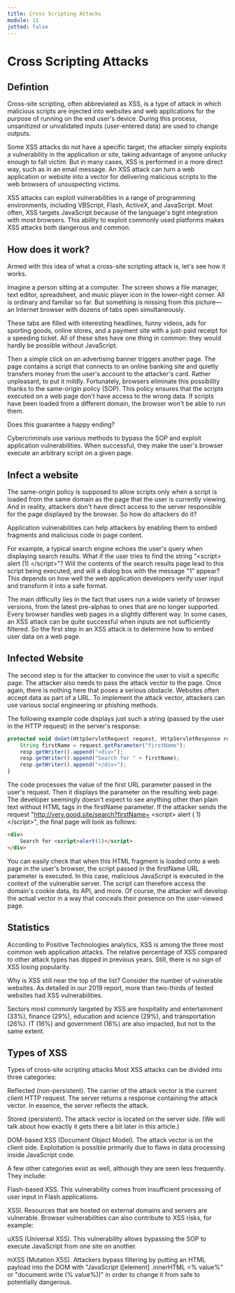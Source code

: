 ```yaml
---
title: Cross Scripting Attacks
module: 11
jotted: false
---
```


# Cross Scripting Attacks

## Defintion

Cross-site scripting, often abbreviated as XSS, is a type of attack in which malicious scripts are injected into websites and web applications for the purpose of running on the end user's device. During this process, unsanitized or unvalidated inputs (user-entered data) are used to change outputs.

Some XSS attacks do not have a specific target; the attacker simply exploits a vulnerability in the application or site, taking advantage of anyone unlucky enough to fall victim. But in many cases, XSS is performed in a more direct way, such as in an email message. An XSS attack can turn a web application or website into a vector for delivering malicious scripts to the web browsers of unsuspecting victims.

XSS attacks can exploit vulnerabilities in a range of programming environments, including VBScript, Flash, ActiveX, and JavaScript. Most often, XSS targets JavaScript because of the language's tight integration with most browsers. This ability to exploit commonly used platforms makes XSS attacks both dangerous and common.

## How does it work?

Armed with this idea of what a cross-site scripting attack is, let's see how it works.

Imagine a person sitting at a computer. The screen shows a file manager, text editor, spreadsheet, and music player icon in the lower-right corner. All is ordinary and familiar so far. But something is missing from this picture—an Internet browser with dozens of tabs open simultaneously.

These tabs are filled with interesting headlines, funny videos, ads for sporting goods, online stores, and a payment site with a just-paid receipt for a speeding ticket. All of these sites have one thing in common: they would hardly be possible without JavaScript.

Then a simple click on an advertising banner triggers another page. The page contains a script that connects to an online banking site and quietly transfers money from the user's account to the attacker's card. Rather unpleasant, to put it mildly. Fortunately, browsers eliminate this possibility thanks to the same-origin policy (SOP). This policy ensures that the scripts executed on a web page don't have access to the wrong data. If scripts have been loaded from a different domain, the browser won't be able to run them.

Does this guarantee a happy ending?

Cybercriminals use various methods to bypass the SOP and exploit application vulnerabilities. When successful, they make the user's browser execute an arbitrary script on a given page.

## Infect a website

The same-origin policy is supposed to allow scripts only when a script is loaded from the same domain as the page that the user is currently viewing. And in reality, attackers don't have direct access to the server responsible for the page displayed by the browser. So how do attackers do it?

Application vulnerabilities can help attackers by enabling them to embed fragments and malicious code in page content.

For example, a typical search engine echoes the user's query when displaying search results. What if the user tries to find the string "&lt;script&gt; alert (1) &lt;/script&gt;"? Will the contents of the search results page lead to this script being executed, and will a dialog box with the message "1" appear? This depends on how well the web application developers verify user input and transform it into a safe format.

The main difficulty lies in the fact that users run a wide variety of browser versions, from the latest pre-alphas to ones that are no longer supported. Every browser handles web pages in a slightly different way. In some cases, an XSS attack can be quite successful when inputs are not sufficiently filtered. So the first step in an XSS attack is to determine how to embed user data on a web page.

## Infected Website

The second step is for the attacker to convince the user to visit a specific page. The attacker also needs to pass the attack vector to the page. Once again, there is nothing here that poses a serious obstacle. Websites often accept data as part of a URL. To implement the attack vector, attackers can use various social engineering or phishing methods.

The following example code displays just such a string (passed by the user in the HTTP request) in the server's response:

    
```js
protected void doGet(HttpServletRequest request, HttpServletResponse resp) {
    String firstName = request.getParameter("firstName");
    resp.getWriter().append("<div>");
    resp.getWriter().append("Search for " + firstName);
    resp.getWriter().append("</div>");
}
```
    

The code processes the value of the first URL parameter passed in the user's request. Then it displays the parameter on the resulting web page. The developer seemingly doesn't expect to see anything other than plain text without HTML tags in the firstName parameter. If the attacker sends the request "http://very.good.site/search?firstName= &lt;script&gt; alert ( 1) &lt;/script&gt;", the final page will look as follows:

    
```html
<div>
    Search for <script>alert(1)</script>
</div>
```
    

You can easily check that when this HTML fragment is loaded onto a web page in the user's browser, the script passed in the firstName URL parameter is executed. In this case, malicious JavaScript is executed in the context of the vulnerable server. The script can therefore access the domain's cookie data, its API, and more. Of course, the attacker will develop the actual vector in a way that conceals their presence on the user-viewed page.

## Statistics

According to Positive Technologies analytics, XSS is among the three most common web application attacks. The relative percentage of XSS compared to other attack types has dipped in previous years. Still, there is no sign of XSS losing popularity.


Why is XSS still near the top of the list? Consider the number of vulnerable websites. As detailed in our 2019 report, more than two-thirds of tested websites had XSS vulnerabilities.


Sectors most commonly targeted by XSS are hospitality and entertainment (33%), finance (29%), education and science (29%), and transportation (26%). IT (16%) and government (16%) are also impacted, but not to the same extent.

## Types of XSS

Types of cross-site scripting attacks
Most XSS attacks can be divided into three categories:

Reflected (non-persistent). The carrier of the attack vector is the current client HTTP request. The server returns a response containing the attack vector. In essence, the server reflects the attack.

Stored (persistent). The attack vector is located on the server side. (We will talk about how exactly it gets there a bit later in this article.)

DOM-based XSS (Document Object Model). The attack vector is on the client side. Exploitation is possible primarily due to flaws in data processing inside JavaScript code.

A few other categories exist as well, although they are seen less frequently. They include:

Flash-based XSS. This vulnerability comes from insufficient processing of user input in Flash applications.

XSSI. Resources that are hosted on external domains and servers are vulnerable.
Browser vulnerabilities can also contribute to XSS risks, for example:

uXSS (Universal XSS). This vulnerability allows bypassing the SOP to execute JavaScript from one site on another.

mXSS (Mutation XSS). Attackers bypass filtering by putting an HTML payload into the DOM with "JavaScript ([element] .innerHTML =% value%" or "document.write (% value%))" in order to change it from safe to potentially dangerous.